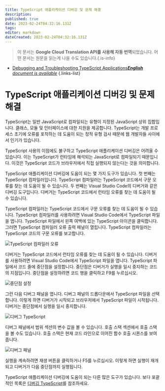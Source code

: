 ```yaml
---
title: TypeScript 애플리케이션 디버깅 및 문제 해결
description: 
published: true
date: 2023-02-24T04:32:16.131Z
tags: 
editor: markdown
dateCreated: 2023-02-24T04:32:16.131Z
---
```


> 이 문서는 **Google Cloud Translation API를 사용해 자동 번역**되었습니다.
어떤 문서는 원문을 읽는게 나을 수도 있습니다.{.is-info}



- [Debugging and Troubleshooting TypeScript Applications***English** document is available*](/en/Knowledge-base/TypeScript/debugging-and-troubleshooting-typescript-applications)
{.links-list}


# TypeScript 애플리케이션 디버깅 및 문제 해결

TypeScript는 일반 JavaScript로 컴파일되는 유형이 지정된 JavaScript 상위 집합입니다. 클래스, 모듈 및 인터페이스에 대한 지원을 제공합니다. TypeScript는 개발 프로세스 초기에 오류를 포착하는 데 도움이 되는 정적 유형 검사 때문에 웹 개발자들 사이에서 인기가 있습니다.

TypeScript 사용의 이점에도 불구하고 TypeScript 애플리케이션 디버깅은 어려울 수 있습니다. 이는 TypeScript가 런타임에 해석되는 JavaScript로 컴파일되기 때문입니다. 이것은 TypeScript 코드가 브라우저에서 직접 실행되지 않는다는 것을 의미합니다.

TypeScript 애플리케이션 디버깅에 도움이 되는 몇 가지 도구가 있습니다. 첫 번째는 TypeScript 컴파일러입니다. TypeScript 컴파일러는 TypeScript 코드에서 구문 오류를 찾는 데 도움이 될 수 있습니다. 두 번째는 Visual Studio Code의 디버거와 같은 디버깅 도구입니다. 디버거는 TypeScript 코드에서 런타임 오류를 찾는 데 도움이 될 수 있습니다.

TypeScript 컴파일러는 TypeScript 코드에서 구문 오류를 찾는 데 도움이 될 수 있습니다. TypeScript 컴파일러를 사용하려면 Visual Studio Code에서 TypeScript 파일을 엽니다. TypeScript 파일에서 왼쪽 여백에 있는 TypeScript 아이콘을 클릭합니다. 그러면 TypeScript 컴파일러 오류 출력 패널이 열립니다. TypeScript 컴파일러는 TypeScript 코드의 구문 오류를 보고합니다.

![TypeScript 컴파일러 오류](https://i.imgur.com/p0SfNcu.png)

디버거는 TypeScript 코드에서 런타임 오류를 찾는 데 도움이 될 수 있습니다. 디버거를 사용하려면 Visual Studio Code에서 TypeScript 파일을 엽니다. TypeScript 파일에서 코드 줄에 중단점을 설정합니다. 중단점은 디버거가 실행을 일시 중지하는 코드의 지점입니다. 중단점을 설정하려면 코드 행을 클릭하고 F9를 누르십시오.

![중단점 설정](https://i.imgur.com/FwRoJjl.png)

그런 다음 디버그 패널을 엽니다. 디버그 패널의 드롭다운에서 TypeScript 파일을 선택합니다. 이렇게 하면 디버거가 시작되고 브라우저에서 TypeScript 파일이 시작됩니다. 디버거는 중단점에서 실행을 일시 중지합니다.

![디버그 TypeScript](https://i.imgur.com/cgqUMjN.png)

디버그 패널에서 범위 섹션의 변수 값을 볼 수 있습니다. 호출 스택 섹션에서 호출 스택을 볼 수도 있습니다. 호출 스택은 현재 코드 라인으로 이어진 함수 호출 시퀀스를 보여줍니다.

![디버그 패널](https://i.imgur.com/eZUjPxa.png)

실행을 계속하려면 재생 버튼을 클릭하거나 F5를 누르십시오. 이렇게 하면 실행이 재개되고 디버거가 다음 중단점까지 실행됩니다.

TypeScript 애플리케이션 디버깅에 도움이 되는 다른 많은 도구가 있습니다. 보다 포괄적인 목록은 [디버깅 TypeScript](https://www.typescriptlang.org/docs/handbook/debugging.html)를 참조하세요.